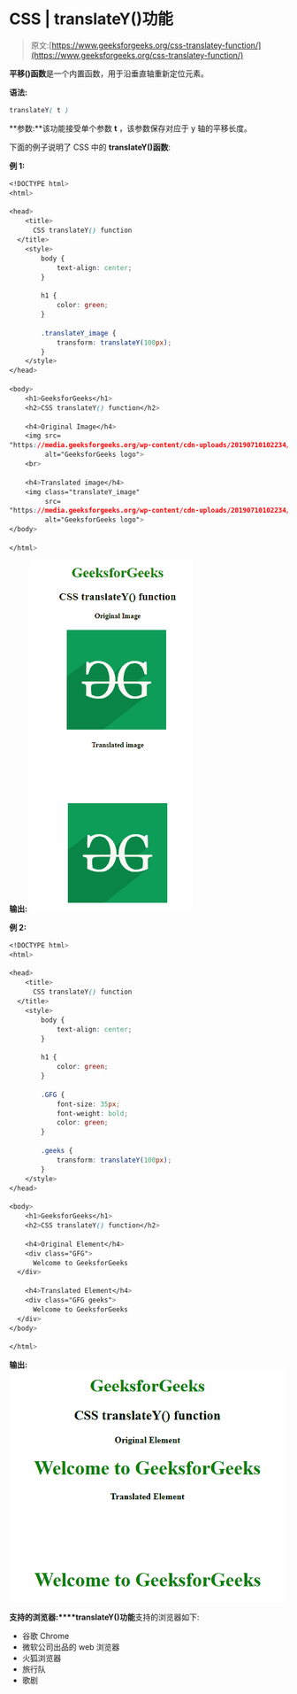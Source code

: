# CSS | translateY()功能

> 原文:[https://www.geeksforgeeks.org/css-translatey-function/](https://www.geeksforgeeks.org/css-translatey-function/)

**平移()函数**是一个内置函数，用于沿垂直轴重新定位元素。

**语法:**

```css
translateY( t )
```

**参数:**该功能接受单个参数 **t** ，该参数保存对应于 y 轴的平移长度。

下面的例子说明了 CSS 中的 **translateY()函数**:

**例 1:**

```css
<!DOCTYPE html>
<html>

<head>
    <title>
      CSS translateY() function
  </title>
    <style>
        body {
            text-align: center;
        }

        h1 {
            color: green;
        }

        .translateY_image {
            transform: translateY(100px);
        }
    </style>
</head>

<body>
    <h1>GeeksforGeeks</h1>
    <h2>CSS translateY() function</h2>

    <h4>Original Image</h4>
    <img src=
"https://media.geeksforgeeks.org/wp-content/cdn-uploads/20190710102234/download3.png" 
         alt="GeeksforGeeks logo">
    <br>

    <h4>Translated image</h4>
    <img class="translateY_image"
         src=
"https://media.geeksforgeeks.org/wp-content/cdn-uploads/20190710102234/download3.png"
         alt="GeeksforGeeks logo">
</body>

</html>
```

**输出:**
![](img/9c7fd43cdc913768cb66e40ea56f4391.png)

**例 2:**

```css
<!DOCTYPE html>
<html>

<head>
    <title>
      CSS translateY() function
  </title>
    <style>
        body {
            text-align: center;
        }

        h1 {
            color: green;
        }

        .GFG {
            font-size: 35px;
            font-weight: bold;
            color: green;
        }

        .geeks {
            transform: translateY(100px);
        }
    </style>
</head>

<body>
    <h1>GeeksforGeeks</h1>
    <h2>CSS translateY() function</h2>

    <h4>Original Element</h4>
    <div class="GFG">
      Welcome to GeeksforGeeks
  </div>

    <h4>Translated Element</h4>
    <div class="GFG geeks">
      Welcome to GeeksforGeeks
  </div>
</body>

</html>
```

**输出:**
![](img/510b6ab9552f55462f534796cd78bdce.png)

**支持的浏览器:****translateY()功能**支持的浏览器如下:

*   谷歌 Chrome
*   微软公司出品的 web 浏览器
*   火狐浏览器
*   旅行队
*   歌剧